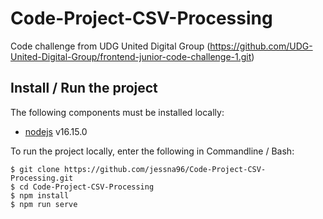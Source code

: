 # Code-Project-CSV-Processing
Code challenge from UDG United Digital Group (https://github.com/UDG-United-Digital-Group/frontend-junior-code-challenge-1.git)

## Install / Run the project

The following components must be installed locally:

- [nodejs](https://nodejs.org/en/) v16.15.0

To run the project locally, enter the following in Commandline / Bash:

```console
$ git clone https://github.com/jessna96/Code-Project-CSV-Processing.git
$ cd Code-Project-CSV-Processing
$ npm install
$ npm run serve
```
